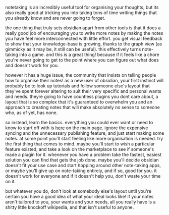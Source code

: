 notetaking is an incredibly useful tool for organising your thoughts, but its also really good at tricking you into taking tons of time writing things that you already know and are never going to forget.

the one thing that truly sets obsidian apart from other tools is that it does a really good job of encouraging you to write more notes by making the notes you have feel more interconnected with little effort. you get visual feedback to show that your knowledge-base is growing, thanks to the graph view (as gimmicky as it may be, it still can be useful). this effectively turns note-taking into a game. and this is a great thing! because if it feels like a chore you're never going to get to the point where you can figure out what does and doesn't work for you.

however it has a huge issue, the community that insists on telling people how to organise their notes! as a new user of obsidian, your first instinct will probably be to look up tutorials and follow someone else's layout that they've spent forever altering to suit their very specific and personal wants and needs. theyre going to have countless plugins you dont care about, a layout that is so complex that it's guaranteed to overwhelm you and an approach to creating notes that will make absolutely no sense to someone who, as of yet, has none.

so instead, learn the basics. everything you could ever want or need to know to start off with is [here](https://obsidian.md) on the main page. ignore the expensive syncing and the unnecessary publishing feature, and just start making some notes. at some point you'll start feeling like more organisation is needed. try the first thing that comes to mind. maybe you'll start to wish a particular feature existed, and take a look on the marketplace to see if someone's made a plugin for it. whenever you have a problem take the fastest, easiest solution you can find that gets the job done. maybe you'll decide obsidian doesn't fit your use case and start hopping around other note-taking apps, or maybe you'll give up on note-taking entirely, and if so, good for you. it doesn't work for everyone and if it doesn't help you, don't waste your time on it.

but whatever you do, don't look at somebody else's layout until you're certain you have a good idea of what your ideal looks like! if your notes aren't tailored to you, your wants and your needs, all you really have is a shitty little knockoff wikipedia, and that isn't useful to anyone.
